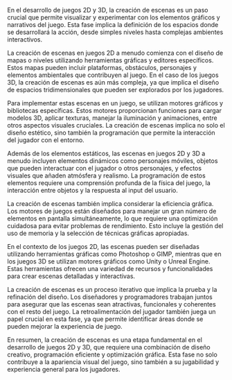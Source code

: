 En el desarrollo de juegos 2D y 3D, la creación de escenas es un paso crucial que permite visualizar y experimentar con los elementos gráficos y narrativos del juego. Esta fase implica la definición de los espacios donde se desarrollará la acción, desde simples niveles hasta complejas ambientes interactivos.

La creación de escenas en juegos 2D a menudo comienza con el diseño de mapas o niveles utilizando herramientas gráficas y editores específicos. Estos mapas pueden incluir plataformas, obstáculos, personajes y elementos ambientales que contribuyen al juego. En el caso de los juegos 3D, la creación de escenas es aún más compleja, ya que implica el diseño de espacios tridimensionales que pueden ser explorados por los jugadores.

Para implementar estas escenas en un juego, se utilizan motores gráficos y bibliotecas específicas. Estos motores proporcionan funciones para cargar modelos 3D, aplicar texturas, manejar la iluminación y animaciones, entre otros aspectos visuales cruciales. La creación de escenas implica no solo el diseño estético, sino también la programación que permite la interacción del jugador con el entorno.

Además de los elementos estáticos, las escenas en juegos 2D y 3D a menudo incluyen elementos dinámicos como personajes móviles, objetos que pueden interactuar con el jugador o otros personajes, y efectos visuales que añaden atmósfera y realismo. La programación de estos elementos requiere una comprensión profunda de la física del juego, la interacción entre objetos y la respuesta al input del usuario.

La creación de escenas también implica considerar la eficiencia gráfica. Los motores de juegos están diseñados para manejar un gran número de elementos en pantalla simultáneamente, lo que requiere una optimización cuidadosa para evitar problemas de rendimiento. Esto incluye la gestión del uso de memoria y la selección de técnicas gráficas apropiadas.

En el contexto de los juegos 2D, las escenas pueden ser diseñadas utilizando herramientas gráficas como Photoshop o GIMP, mientras que en los juegos 3D se utilizan motores gráficos como Unity o Unreal Engine. Estas herramientas ofrecen una variedad de recursos y funcionalidades para crear escenas detalladas y interactivas.

La creación de escenas es un proceso iterativo que implica la prueba y la refinación del diseño. Los diseñadores y programadores trabajan juntos para asegurar que las escenas sean atractivas, funcionales y coherentes con el resto del juego. La retroalimentación del jugador también juega un papel crucial en esta fase, ya que permite identificar áreas donde se pueden mejorar la experiencia de juego.

En resumen, la creación de escenas es una etapa fundamental en el desarrollo de juegos 2D y 3D, que requiere una combinación de diseño creativo, programación eficiente y optimización gráfica. Esta fase no solo contribuye a la apariencia visual del juego, sino también a su jugabilidad y experiencia general para los jugadores.
